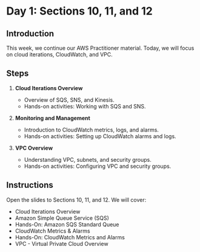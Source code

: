 # Day 1: Sections 10, 11, and 12

## Introduction

This week, we continue our AWS Practitioner material. Today, we will focus on cloud iterations, CloudWatch, and VPC.

## Steps

1. **Cloud Iterations Overview**

   - Overview of SQS, SNS, and Kinesis.
   - Hands-on activities: Working with SQS and SNS.

2. **Monitoring and Management**

   - Introduction to CloudWatch metrics, logs, and alarms.
   - Hands-on activities: Setting up CloudWatch alarms and logs.

3. **VPC Overview**
   - Understanding VPC, subnets, and security groups.
   - Hands-on activities: Configuring VPC and security groups.

## Instructions

Open the slides to Sections 10, 11, and 12. We will cover:

- Cloud Iterations Overview
- Amazon Simple Queue Service (SQS)
- Hands-On: Amazon SQS Standard Queue
- CloudWatch Metrics & Alarms
- Hands-On: CloudWatch Metrics and Alarms
- VPC - Virtual Private Cloud Overview
